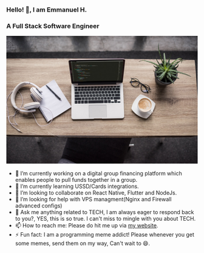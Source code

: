 ### Hello! 👋, I am Emmanuel H.
### A Full Stack Software Engineer


![Start Game](./hakoemmy.jpg)

- 🔭 I’m currently working on a digital group financing platform which enables people to pull funds together in a group.
- 🌱 I’m currently learning USSD/Cards integrations.
- 👯 I’m looking to collaborate on React Native, Flutter and NodeJs.
- 🤔 I’m looking for help with VPS managment(Nginx and Firewall advanced configs)
- 💬 Ask me anything related to TECH, I am always eager to respond back to you?, YES, this is so true. I can't miss to mingle with you about TECH.
- 📫 How to reach me: Please do hit me up via [my website](https://www.emmanuelhakorimana.me/).
- ⚡ Fun fact: I am a programming meme addict! Please whenever you get some memes, send them on my way, Can't wait to 😄. 

